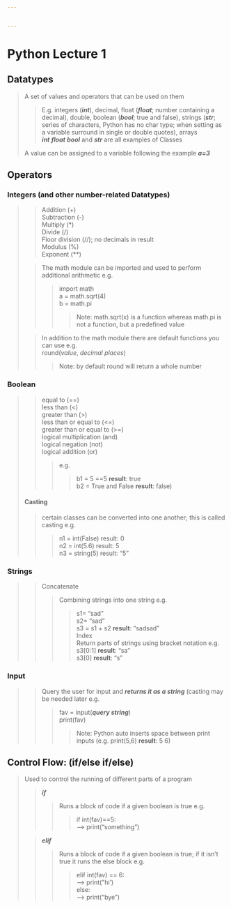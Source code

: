 ```yaml
---


---
```


<h1 id="python-lecture-1">Python Lecture 1</h1>
<blockquote></blockquote>
<h2 id="datatypes">Datatypes</h2>
<blockquote>
<p>A set of values and operators that can be used on them</p>
<blockquote>
<p>E.g. integers (<em><strong>int</strong></em>), decimal, float (<em><strong>float</strong></em>; number containing a decimal), double, boolean (<em><strong>bool</strong></em>; true and false), strings (<em><strong>str</strong></em>; series of characters, Python has no char type; when setting as a variable surround in single or double quotes), arrays<br>
<em><strong>int</strong></em> <em><strong>float</strong></em> <em><strong>bool</strong></em> and <em><strong>str</strong></em> are all examples of Classes</p>
</blockquote>
<p>A value can be assigned to a variable following the example <em><strong>a=3</strong></em></p>
</blockquote>
<h2 id="operators">Operators</h2>
<h3 id="integers-and-other-number-related-datatypes">Integers (and other number-related Datatypes)</h3>
<blockquote>
<blockquote>
<p>Addition (+)<br>
Subtraction (-)<br>
Multiply (*)<br>
Divide (/)<br>
Floor division (//); no decimals in result<br>
Modulus (%)<br>
Exponent (**)</p>
</blockquote>
<blockquote>
<p>The math module can be imported and used to perform additional arithmetic e.g.</p>
<blockquote>
<p>import math<br>
a = math.sqrt(4)<br>
b = math.pi</p>
<blockquote>
<p>Note: math.sqrt(x) is a function whereas math.pi is not a function, but a predefined value</p>
</blockquote>
</blockquote>
</blockquote>
<blockquote>
<p>In addition to the math module there are default functions you can use e.g.<br>
round(<em>value</em>, <em>decimal places</em>)</p>
<blockquote>
<p>Note: by default round will return a whole number</p>
</blockquote>
</blockquote>
</blockquote>
<h3 id="boolean">Boolean</h3>
<blockquote>
<blockquote>
<p>equal to (==)<br>
less than (&lt;)<br>
greater than (&gt;)<br>
less than or equal to (&lt;=)<br>
greater than or equal to (&gt;=)<br>
logical multiplication (and)<br>
logical negation (not)<br>
logical addition (or)</p>
<blockquote>
<p>e.g.</p>
<blockquote>
<p>b1 = 5 ==5 <strong>result</strong>: true<br>
b2 = True and False <strong>result</strong>: false)</p>
</blockquote>
</blockquote>
</blockquote>
<h4 id="casting">Casting</h4>
<blockquote>
<p>certain classes can be converted into one another; this is called casting e.g.</p>
<blockquote>
<p>n1 = int(False) result: 0<br>
n2 = int(5.6) result: 5<br>
n3 = string(5) result: “5”</p>
</blockquote>
</blockquote>
</blockquote>
<h3 id="strings">Strings</h3>
<blockquote>
<blockquote>
<p>Concatenate</p>
<blockquote>
<p>Combining strings into one string e.g.</p>
<blockquote>
<p>s1= “sad”<br>
s2= “sad”<br>
s3 = s1 + s2 <strong>result</strong>: “sadsad”<br>
Index<br>
Return parts of strings using bracket notation e.g.<br>
s3[0:1] <strong>result</strong>: “sa”<br>
s3[0] <strong>result</strong>: “s”</p>
</blockquote>
</blockquote>
</blockquote>
</blockquote>
<h3 id="input">Input</h3>
<blockquote>
<blockquote>
<p>Query the user for input and <em><strong>returns it as a string</strong></em> (casting may be needed later e.g.</p>
<blockquote>
<p>fav = input(<em><strong>query string</strong></em>)<br>
print(fav)</p>
<blockquote>
<p>Note: Python auto inserts space between print inputs (e.g. print(5,6) <strong>result</strong>: 5 6)</p>
</blockquote>
</blockquote>
</blockquote>
</blockquote>
<h2 id="control-flow-ifelse-ifelse">Control Flow: (if/else if/else)</h2>
<blockquote>
<p>Used to control the running of different parts of a program</p>
<blockquote>
<p><em><strong>if</strong></em></p>
<blockquote>
<p>Runs a block of code if a given boolean is true e.g.</p>
<blockquote>
<p>if int(fav)==5:<br>
–&gt; print(“something”)</p>
</blockquote>
</blockquote>
</blockquote>
<blockquote>
<p><em><strong>elif</strong></em></p>
<blockquote>
<p>Runs a block of code if a given boolean is true; if it isn’t true it runs the else block e.g.</p>
<blockquote>
<p>elif  int(fav) == 6:<br>
–&gt; print("hi’)<br>
else:<br>
–&gt; print(“bye”)</p>
</blockquote>
</blockquote>
</blockquote>
</blockquote>

